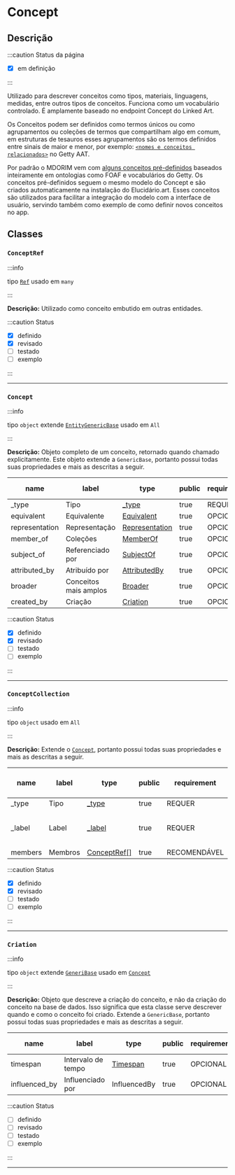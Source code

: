 # Concept

## Descrição

:::caution Status da página

- [x] em definição

:::

Utilizado para descrever conceitos como tipos, materiais, linguagens, medidas, entre outros tipos de conceitos. Funciona como um vocabulário controlado. É amplamente baseado no endpoint Concept do Linked Art.

Os Conceitos podem ser definidos como termos únicos ou como agrupamentos ou coleções de termos que compartilham algo em comum, em estruturas de tesauros esses agrupamentos são os termos definidos entre sinais de maior e menor, por exemplo: [`<nomes e conceitos relacionados>`](https://www.getty.edu/vow/AATFullDisplay?find=name&logic=AND&note=&subjectid=300404653) no Getty AAT.

Por padrão o MDORIM vem com [alguns conceitos pré-definidos](../concepts) baseados inteiramente em ontologias como FOAF e vocabulários do Getty. Os conceitos pré-definidos seguem o mesmo modelo do Concept e são criados automaticamente na instalação do Elucidário.art. Esses conceitos são utilizados para facilitar a integração do modelo com a interface de usuário, servindo também como exemplo de como definir novos conceitos no app.

## Classes

### `ConceptRef`

:::info

tipo [`Ref`](../metadata#ref) usado em `many`

:::

**Descrição:** Utilizado como conceito embutido em outras entidades.

:::caution Status

- [x] definido
- [x] revisado
- [ ] testado
- [ ] exemplo

:::

---

### `Concept`

:::info

tipo `object` extende [`EntityGenericBase`](generic#entitygenericbase) usado em `All`

:::

**Descrição:** Objeto completo de um conceito, retornado quando chamado explicitamente. Este objeto extende a `GenericBase`, portanto possui todas suas propriedades e mais as descritas a seguir.

| name           | label                 | type                                         | public | requirement | extra         | map: linked art | map: crm                                                                             |
| -------------- | --------------------- | -------------------------------------------- | ------ | ----------- | ------------- | --------------- | ------------------------------------------------------------------------------------ |
| _type          | Tipo                  | [_type](../metadata#_type)                   | true   | REQUER      | const:Concept | Concept         | [crm:E55 Type](http://cidoc-crm.org/cidoc-crm/7.1.2/E55_Type)                        |
| equivalent     | Equivalente           | [Equivalent](../metadata#equivalent)         | true   | OPCIONAL    |               | equivalent      | [crm:P2 has type](http://cidoc-crm.org/cidoc-crm/7.1.2/P2_has_type)                  |
| representation | Representação         | [Representation](../metadata#representation) | true   | OPCIONAL    |               | representation  | [crm:p138i_has_representation](http://cidoc-crm.org/cidoc-crm/7.1.2/P138_represents) |
| member_of      | Coleções              | [MemberOf](../metadata#memberof)             | true   | OPCIONAL    |               | member_of       | [crm:P46i_forms_part_of](http://cidoc-crm.org/cidoc-crm/7.1.2/P46i_forms_part_of)    |
| subject_of     | Referenciado por      | [SubjectOf](../metadata#subjectof)           | true   | OPCIONAL    |               | subject_of      | [crm:P2_has_type](http://cidoc-crm.org/cidoc-crm/7.1.2/P2_has_type)                  |
| attributed_by  | Atribuído por         | [AttributedBy](../metadata#attributedby)     | true   | OPCIONAL    |               | attributed_by   | [crm:P14_carried_out_by](http://cidoc-crm.org/cidoc-crm/7.1.2/P14_carried_out_by)    |
| broader        | Conceitos mais amplos | [Broader](../metadata#broader)               | true   | OPCIONAL    |               | broader         | [crm:P129_is_about](http://cidoc-crm.org/cidoc-crm/7.1.2/P129_is_about)              |
| created_by     | Criação               | [Criation](#criation)                        | true   | OPCIONAL    |               | created_by      | [crm:P14_carried_out_by](http://cidoc-crm.org/cidoc-crm/7.1.2/P14_carried_out_by)    |

:::caution Status

- [x] definido
- [x] revisado
- [ ] testado
- [ ] exemplo

:::

---

### `ConceptCollection`

:::info

tipo `object` usado em `All`

:::

**Descrição:** Extende o [`Concept`](#concept), portanto possui todas suas propriedades e mais as descritas a seguir.

| name    | label   | type                         | public | requirement  | extra                                                                       | map: linked art | map: crm                                                                            |
| ------- | ------- | ---------------------------- | ------ | ------------ | --------------------------------------------------------------------------- | --------------- | ----------------------------------------------------------------------------------- |
| _type   | Tipo    | [_type](../metadata#_type)   | true   | REQUER       | const:ConceptCollection                                                     | Concept         | [crm:E55 Type](http://cidoc-crm.org/cidoc-crm/7.1.2/E55_Type)                       |
| _label  | Label   | [_label](../metadata#_label) | true   | REQUER       | criado automaticamente baseado no campo identified_by e colocado entre `<>` | _label          | [crm:P1_is_identified_by](http://cidoc-crm.org/cidoc-crm/7.1.2/P1_is_identified_by) |
| members | Membros | [ConceptRef[]](#conceptref)  | true   | RECOMENDÁVEL |                                                                             | members         | [crm:P46i_forms_part_of](http://cidoc-crm.org/cidoc-crm/7.1.2/P46i_forms_part_of)   |

:::caution Status

- [x] definido
- [x] revisado
- [ ] testado
- [ ] exemplo

:::

---

### `Criation`

:::info

tipo `object` extende [`GeneriBase`](generic#genericbase) usado em [`Concept`](#concept)

:::

**Descrição:** Objeto que descreve a criação do conceito, e não da criação do conceito na base de dados. Isso significa que esta classe serve descrever quando e como o conceito foi criado. Extende a `GenericBase`, portanto possui todas suas propriedades e mais as descritas a seguir.

| name          | label              | type                             | public | requirement | extra | map: linked-art | map: crm                                                                           |
| ------------- | ------------------ | -------------------------------- | ------ | ----------- | ----- | --------------- | ---------------------------------------------------------------------------------- |
| timespan      | Intervalo de tempo | [Timespan](../metadata#timespan) | true   | OPCIONAL    |       | timespan        | [crm:P4 has time-span](http://cidoc-crm.org/cidoc-crm/7.1.2/P4_has_time-span)      |
| influenced_by | Influenciado por   | InfluencedBy                     | true   | OPCIONAL    |       | influenced_by   | [crm:P14_carried_out_by](http://cidoc-crm.org/cidoc-crm/7.1.2/P14_carried_out_by)? |

:::caution Status

- [ ] definido
- [ ] revisado
- [ ] testado
- [ ] exemplo

:::

---
